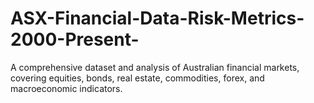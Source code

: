 # ASX-Financial-Data-Risk-Metrics-2000-Present-
A comprehensive dataset and analysis of Australian financial markets, covering equities, bonds, real estate, commodities, forex, and macroeconomic indicators.
